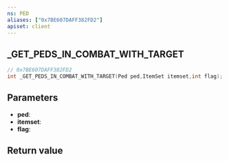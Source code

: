 ```yaml
---
ns: PED
aliases: ["0x7BE607DAFF382FD2"]
apiset: client
---
```

## _GET_PEDS_IN_COMBAT_WITH_TARGET

```c
// 0x7BE607DAFF382FD2
int _GET_PEDS_IN_COMBAT_WITH_TARGET(Ped ped,ItemSet itemset,int flag);
```


## Parameters
* **ped**:
* **itemset**:
* **flag**:

## Return value
